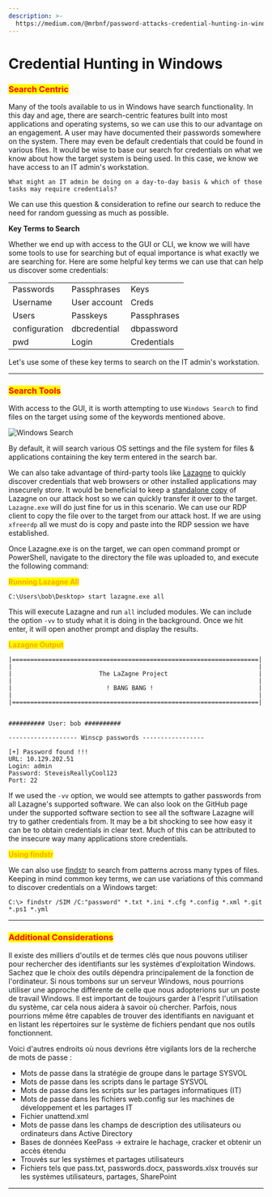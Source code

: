 ```yaml
---
description: >-
  https://medium.com/@mrbnf/password-attacks-credential-hunting-in-windows-5b899c3e58b1
---
```


# Credential Hunting in Windows

### <mark style="color:red;">Search Centric</mark>

Many of the tools available to us in Windows have search functionality. In this day and age, there are search-centric features built into most applications and operating systems, so we can use this to our advantage on an engagement. A user may have documented their passwords somewhere on the system. There may even be default credentials that could be found in various files. It would be wise to base our search for credentials on what we know about how the target system is being used. In this case, we know we have access to an IT admin's workstation.

`What might an IT admin be doing on a day-to-day basis & which of those tasks may require credentials?`

We can use this question & consideration to refine our search to reduce the need for random guessing as much as possible.

**Key Terms to Search**

Whether we end up with access to the GUI or CLI, we know we will have some tools to use for searching but of equal importance is what exactly we are searching for. Here are some helpful key terms we can use that can help us discover some credentials:

|               |              |             |
| ------------- | ------------ | ----------- |
| Passwords     | Passphrases  | Keys        |
| Username      | User account | Creds       |
| Users         | Passkeys     | Passphrases |
| configuration | dbcredential | dbpassword  |
| pwd           | Login        | Credentials |

Let's use some of these key terms to search on the IT admin's workstation.

***

### <mark style="color:red;">Search Tools</mark>

With access to the GUI, it is worth attempting to use `Windows Search` to find files on the target using some of the keywords mentioned above.

![Windows Search](https://academy.hackthebox.com/storage/modules/147/WindowsSearch.png)

By default, it will search various OS settings and the file system for files & applications containing the key term entered in the search bar.

We can also take advantage of third-party tools like [Lazagne](https://github.com/AlessandroZ/LaZagne) to quickly discover credentials that web browsers or other installed applications may insecurely store. It would be beneficial to keep a [standalone copy](https://github.com/AlessandroZ/LaZagne/releases/) of Lazagne on our attack host so we can quickly transfer it over to the target. `Lazagne.exe` will do just fine for us in this scenario. We can use our RDP client to copy the file over to the target from our attack host. If we are using `xfreerdp` all we must do is copy and paste into the RDP session we have established.

Once Lazagne.exe is on the target, we can open command prompt or PowerShell, navigate to the directory the file was uploaded to, and execute the following command:

<mark style="color:orange;">**Running Lazagne All**</mark>

```cmd-session
C:\Users\bob\Desktop> start lazagne.exe all
```

This will execute Lazagne and run `all` included modules. We can include the option `-vv` to study what it is doing in the background. Once we hit enter, it will open another prompt and display the results.

<mark style="color:orange;">**Lazagne Output**</mark>

```cmd-session
|====================================================================|
|                                                                    |
|                        The LaZagne Project                         |
|                                                                    |
|                          ! BANG BANG !                             |
|                                                                    |
|====================================================================|


########## User: bob ##########

------------------- Winscp passwords -----------------

[+] Password found !!!
URL: 10.129.202.51
Login: admin
Password: SteveisReallyCool123
Port: 22
```

If we used the `-vv` option, we would see attempts to gather passwords from all Lazagne's supported software. We can also look on the GitHub page under the supported software section to see all the software Lazagne will try to gather credentials from. It may be a bit shocking to see how easy it can be to obtain credentials in clear text. Much of this can be attributed to the insecure way many applications store credentials.

<mark style="color:orange;">**Using findstr**</mark>

We can also use [findstr](https://docs.microsoft.com/en-us/windows-server/administration/windows-commands/findstr) to search from patterns across many types of files. Keeping in mind common key terms, we can use variations of this command to discover credentials on a Windows target:

```cmd-session
C:\> findstr /SIM /C:"password" *.txt *.ini *.cfg *.config *.xml *.git *.ps1 *.yml
```

***

### <mark style="color:red;">Additional Considerations</mark>

Il existe des milliers d'outils et de termes clés que nous pouvons utiliser pour rechercher des identifiants sur les systèmes d'exploitation Windows. Sachez que le choix des outils dépendra principalement de la fonction de l'ordinateur. Si nous tombons sur un serveur Windows, nous pourrions utiliser une approche différente de celle que nous adopterions sur un poste de travail Windows. Il est important de toujours garder à l'esprit l'utilisation du système, car cela nous aidera à savoir où chercher. Parfois, nous pourrions même être capables de trouver des identifiants en naviguant et en listant les répertoires sur le système de fichiers pendant que nos outils fonctionnent.

Voici d'autres endroits où nous devrions être vigilants lors de la recherche de mots de passe :

* Mots de passe dans la stratégie de groupe dans le partage SYSVOL
* Mots de passe dans les scripts dans le partage SYSVOL
* Mots de passe dans les scripts sur les partages informatiques (IT)
* Mots de passe dans les fichiers web.config sur les machines de développement et les partages IT
* Fichier unattend.xml
* Mots de passe dans les champs de description des utilisateurs ou ordinateurs dans Active Directory
* Bases de données KeePass → extraire le hachage, cracker et obtenir un accès étendu
* Trouvés sur les systèmes et partages utilisateurs
* Fichiers tels que pass.txt, passwords.docx, passwords.xlsx trouvés sur les systèmes utilisateurs, partages, SharePoint

***
